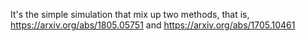 It's the simple simulation that mix up two methods, that is, https://arxiv.org/abs/1805.05751 and https://arxiv.org/abs/1705.10461
